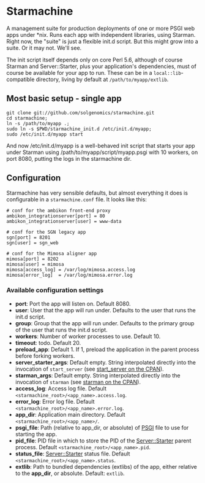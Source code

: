 # Starmachine

A management suite for production deployments of one or more PSGI web
apps under *nix.  Runs each app with independent libraries, using
Starman.  Right now, the "suite" is just a flexible init.d script.
But this might grow into a suite.  Or it may not.  We'll see.

The init script itself depends only on core Perl 5.6, although of
course Starman and Server::Starter, plus your application's
dependencies, must of course be available for your app to run.  These
can be in a `local::lib`-compatible directory, living by default at
`/path/to/myapp/extlib`.

## Most basic setup - single app

    git clone git://github.com/solgenomics/starmachine.git
    cd starmachine;
    ln -s /path/to/myapp .;
    sudo ln -s $PWD/starmachine_init.d /etc/init.d/myapp;
    sudo /etc/init.d/myapp start

And now /etc/init.d/myapp is a well-behaved init script that starts
your app under Starman using /path/to/myapp/script/myapp.psgi with 10
workers, on port 8080, putting the logs in the starmachine dir.

## Configuration

Starmachine has very sensible defaults, but almost everything it does
is configurable in a `starmachine.conf` file.  It looks like this:

    # conf for the ambikon front-end proxy
    ambikon_integrationserver[port] = 80
    ambikon_integrationserver[user] = www-data

    # conf for the SGN legacy app
    sgn[port] = 8201
    sgn[user] = sgn_web

    # conf for the Mimosa aligner app
    mimosa[port] = 8202
    mimosa[user] = mimosa
    mimosa[access_log] = /var/log/mimosa.access.log
    mimosa[error_log]  = /var/log/mimosa.error.log

### Available configuration settings

* **port**: Port the app will listen on.  Default 8080.
* **user**: User that the app will run under.  Defaults to the user that runs the init.d script.
* **group**: Group that the app will run under.  Defaults to the primary
  group of the user that runs the init.d script.
* **workers**: Number of worker processes to use.  Default 10.
* **timeout**: todo.  Default 20.
* **preload_app**: Default 1.  If 1, preload the application in the parent process before forking workers.
* **server_starter_args**: Default empty.  String interpolated directly into the invocation of `start_server` (see [start_server on the CPAN](http://search.cpan.org/perldoc?start_server)).
* **starman_args**: Default empty.  String interpolated directly into the invocation of `starman` (see [starman on the CPAN](http://search.cpan.org/perldoc?starman)).
* **access_log**: Access log file.  Default `<starmachine_root>/<app_name>.access.log`.
* **error_log**: Error log file.  Default `<starmachine_root>/<app_name>.error.log`.
* **app_dir**: Application main directory.  Default `<starmachine_root>/<app_name>/`.
* **psgi_file**: Path (relative to app_dir, or absolute) of [PSGI](http://plackperl.org) file to use for starting the app.
* **pid_file**: PID file in which to store the PID of the [Server::Starter](http://search.cpan.org/perldoc?Server::Starter) parent process.  Default `<starmachine_root>/<app_name>.pid`.
* **status_file**:  [Server::Starter](http://search.cpan.org/perldoc?Server::Starter) status file.  Default `<starmachine_root>/<app_name>.status`.
* **extlib**: Path to bundled dependencies (extlibs) of the app, either relative to the **app_dir**, or absolute.  Default: `extlib`.

